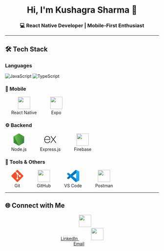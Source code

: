 <h1 align="center">Hi, I'm Kushagra Sharma 👋</h1>
<h3 align="center">💻 React Native Developer | Mobile-First Enthusiast</h3>

---

## 🛠️ Tech Stack  

### Languages
<p align="left">
  <img src="https://cdn.jsdelivr.net/gh/devicons/devicon/icons/javascript/javascript-original.svg" alt="JavaScript" width="40" height="40"/>
  <img src="https://cdn.jsdelivr.net/gh/devicons/devicon/icons/typescript/typescript-original.svg" alt="TypeScript" width="40" height="40"/>
</p>

### 📱 Mobile  
<p align="center">
  <div align="center" style="display:inline-block; margin: 0 20px;">
    <img src="https://reactnative.dev/img/header_logo.svg" width="40" height="40"/><br/>React Native
  </div>
  <div align="center" style="display:inline-block; margin: 0 20px;">
    <img src="https://upload.wikimedia.org/wikipedia/commons/3/38/Expo_Logo.png" width="40" height="40"/><br/>Expo
  </div>
</p>

### ⚙️ Backend  
<p align="center">
  <div align="center" style="display:inline-block; margin: 0 20px;">
    <img src="https://raw.githubusercontent.com/devicons/devicon/master/icons/nodejs/nodejs-original.svg" width="40" height="40"/><br/>Node.js
  </div>
  <div align="center" style="display:inline-block; margin: 0 20px;">
    <img src="https://raw.githubusercontent.com/devicons/devicon/master/icons/express/express-original.svg" width="40" height="40"/><br/>Express.js
  </div>
  <div align="center" style="display:inline-block; margin: 0 20px;">
    <img src="https://www.vectorlogo.zone/logos/firebase/firebase-icon.svg" width="40" height="40"/><br/>Firebase
  </div>
</p>

### 🔧 Tools & Others  
<p align="center">
  <div align="center" style="display:inline-block; margin: 0 20px;">
    <img src="https://raw.githubusercontent.com/devicons/devicon/master/icons/git/git-original.svg" width="40" height="40"/><br/>Git
  </div>
  <div align="center" style="display:inline-block; margin: 0 20px;">
    <img src="https://github.githubassets.com/images/modules/logos_page/GitHub-Mark.png" width="40" height="40"/><br/>GitHub
  </div>
  <div align="center" style="display:inline-block; margin: 0 20px;">
    <img src="https://raw.githubusercontent.com/devicons/devicon/master/icons/vscode/vscode-original.svg" width="40" height="40"/><br/>VS Code
  </div>
  <div align="center" style="display:inline-block; margin: 0 20px;">
    <img src="https://www.vectorlogo.zone/logos/getpostman/getpostman-icon.svg" width="40" height="40"/><br/>Postman
  </div>
</p>

---

## 🌐 Connect with Me  

<p align="center">
  <a href="https://linkedin.com/in/your-linkedin" target="_blank" style="margin: 0 20px;">
    <img src="https://cdn-icons-png.flaticon.com/512/174/174857.png" width="40" height="40"/><br/>LinkedIn
  </a>
  <a href="mailto:your.email@example.com" style="margin: 0 20px;">
    <img src="https://cdn-icons-png.flaticon.com/512/732/732200.png" width="40" height="40"/><br/>Email
  </a>
</p>
